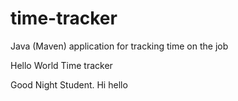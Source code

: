 # time-tracker
Java (Maven) application for tracking time on the job


Hello World
Time tracker

Good Night Student. Hi hello
